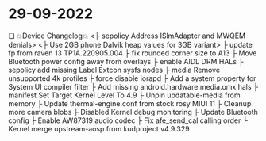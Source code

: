 # 29-09-2022

❏ 💥Device Changelog💥
<├ sepolicy Address ISlmAdapter and MWQEM denials\>
<├ Use 2GB phone Dalvik heap values for 3GB variant\>
├ update fp from raven 13 TP1A.220905.004
├ fix rounded corner size to A13
├ Move Bluetooth power config away from overlays
├ enable AIDL DRM HALs
├ sepolicy add missing Label Extcon sysfs nodes
├ media Remove unsupported 4k profiles
├ force disable iorapd
├ Add a system property for System UI compiler filter
├ Add missing android.hardware.media.omx hals
├ manifest Set Target Kernel Level To 4.9
├ Unpin updatable-media from memory
├ Update thermal-engine.conf from stock rosy MIUI 11
├ Cleanup more camera blobs
├ Disabled Kernel debug monitoring
├ Update Bluetooth config
├ Enable AW87319 audio codec
├ Fix afe_send_cal calling order
└ Kernel merge upstream-aosp from kudproject v4.9.329
